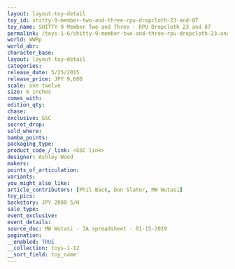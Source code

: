 ```yaml
---
layout: layout-toy-detail 
toy_id: shitty-9-member-two-and-three-rpu-dropcloth-23-and-87
toy_name: SHITTY 9 Member Two and Three - RPU Dropcloth 23 and 87
permalink: /toys-1-6/shitty-9-member-two-and-three-rpu-dropcloth-23-and-87.html
world: WWRp
world_abr: 
character_base: 
layout: layout-toy-detail
categories: 
release_date: 5/25/2015
release_price: JPY 9,600 
scale: one twelve
size: 6 inches
comes_with: 
edition_qty: 
chase: 
exclusive: GSC
secret_drop: 
sold_where: 
bamba_points: 
packaging_type: 
product_code_/_link: <GSC link>
designer: Ashley Wood
makers: 
points_of_articulation: 
variants: 
you_might_also_like: 
article_contributors: [Phil Back, Don Slater, MW Wutasi]
toy_pics: 
backstory: JPY 2000 S/H
sale_type: 
event_exclusive: 
event_details: 
source_doc: MW Wutasi - 3A spreadsheet - 01-15-2019
pagination: 
__enabled: TRUE
__collection: toys-1-12
__sort_field: toy_name'
---
```

